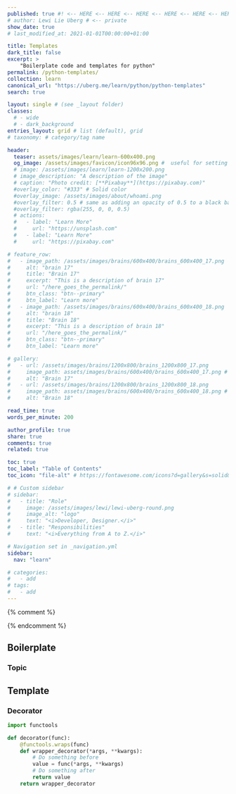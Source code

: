```yaml
---
published: true #! <-- HERE <-- HERE <-- HERE <-- HERE <-- HERE <-- HERE
# author: Lewi Lie Uberg # <-- private
show_date: true
# last_modified_at: 2021-01-01T00:00:00+01:00

title: Templates
dark_title: false
excerpt: >
    "Boilerplate code and templates for python"
permalink: /python-templates/
collection: learn
canonical_url: "https://uberg.me/learn/python/python-templates"
search: true

layout: single # (see _layout folder)
classes:
  # - wide
  # - dark_background
entries_layout: grid # list (default), grid
# taxonomy: # category/tag name

header:
  teaser: assets/images/learn/learn-600x400.png
  og_image: /assets/images/favicon/icon96x96.png #  useful for setting OpenGraph images on pages that don’t have a header or overlay image.
  # image: /assets/images/learn/learn-1200x200.png
  # image_description: "A description of the image"
  # caption: "Photo credit: [**Pixabay**](https://pixabay.com)"
  #overlay_color: "#333" # Solid color
  #overlay_image: /assets/images/about/whoami.png
  #overlay_filter: 0.5 # same as adding an opacity of 0.5 to a black background
  #overlay_filter: rgba(255, 0, 0, 0.5)
  # actions:
  #   - label: "Learn More"
  #     url: "https://unsplash.com"
  #   - label: "Learn More"
  #     url: "https://pixabay.com"

# feature_row:
#   - image_path: /assets/images/brains/600x400/brains_600x400_17.png
#     alt: "brain 17"
#     title: "Brain 17"
#     excerpt: "This is a description of brain 17"
#     url: "/here_goes_the_permalink/"
#     btn_class: "btn--primary"
#     btn_label: "Learn more"
#   - image_path: /assets/images/brains/600x400/brains_600x400_18.png
#     alt: "brain 18"
#     title: "Brain 18"
#     excerpt: "This is a description of brain 18"
#     url: "/here_goes_the_permalink/"
#     btn_class: "btn--primary"
#     btn_label: "Learn more"

# gallery:
#   - url: /assets/images/brains/1200x800/brains_1200x800_17.png
#     image_path: assets/images/brains/600x400/brains_600x400_17.png # -th
#     alt: "Brain 17"
#   - url: /assets/images/brains/1200x800/brains_1200x800_18.png
#     image_path: assets/images/brains/600x400/brains_600x400_18.png # -th
#     alt: "Brain 18"

read_time: true
words_per_minute: 200

author_profile: true
share: true
comments: true
related: true

toc: true
toc_label: "Table of Contents"
toc_icon: "file-alt" # https://fontawesome.com/icons?d=gallery&s=solid&m=free

# # Custom sidebar
# sidebar:
#   - title: "Role"
#     image: /assets/images/lewi/lewi-uberg-round.png
#     image_alt: "logo"
#     text: "<i>Developer, Designer.</i>"
#   - title: "Responsibilities"
#     text: "<i>Everything from A to Z.</i>"

# Navigation set in _navigation.yml
sidebar:
  nav: "learn"

# categories:
#   - add
# tags:
#   - add
---
```

<!-- Global site tag (gtag.js) - Google Analytics -->
<script async src="https://www.googletagmanager.com/gtag/js?id=G-X5TVX1RNG8"></script>
<script>
  window.dataLayer = window.dataLayer || [];
  function gtag(){dataLayer.push(arguments);}
  gtag('js', new Date());

  gtag('config', 'G-X5TVX1RNG8');
</script>

{% comment %}
<!-- {% include feature_row %}

{% include gallery caption="Gallery of my brain." %} -->{% endcomment %}

## Boilerplate

### Topic

## Template

### Decorator

```python
import functools

def decorator(func):
    @functools.wraps(func)
    def wrapper_decorator(*args, **kwargs):
        # Do something before
        value = func(*args, **kwargs)
        # Do something after
        return value
    return wrapper_decorator
```
